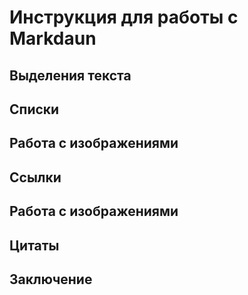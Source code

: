 # Инструкция для работы с Markdaun

## Выделения текста

## Списки

## Работа с изображениями

## Ссылки

## Работа с изображениями

## Цитаты

## Заключение